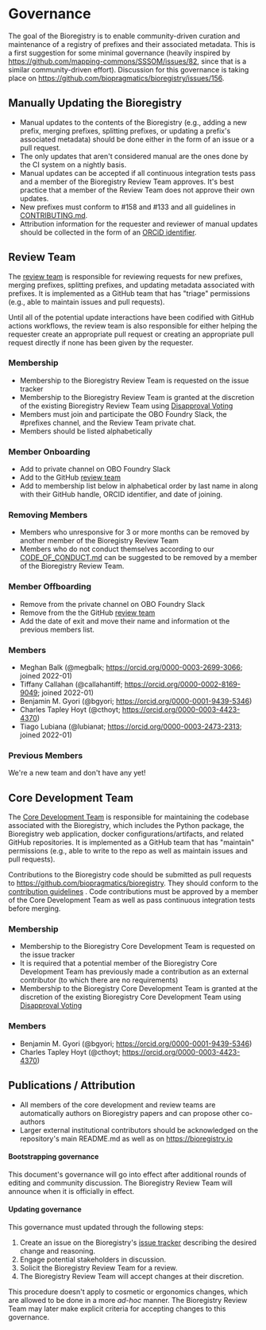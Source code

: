 # Governance

The goal of the Bioregistry is to enable community-driven curation and
maintenance of a registry of prefixes and their associated metadata. This is a
first suggestion for some minimal governance (heavily inspired
by https://github.com/mapping-commons/SSSOM/issues/82, since that is a similar
community-driven effort). Discussion for this governance is taking place
on https://github.com/biopragmatics/bioregistry/issues/156.

## Manually Updating the Bioregistry

- Manual updates to the contents of the Bioregistry (e.g., adding a new prefix,
  merging prefixes, splitting prefixes, or updating a prefix's associated
  metadata) should be done either in the form of an issue or a pull request.
- The only updates that aren't considered manual are the ones done by the CI
  system on a nightly basis.
- Manual updates can be accepted if all continuous integration tests pass and a
  member of the Bioregistry Review Team approves. It's best practice that a
  member of the Review Team does not approve their own updates.
- New prefixes must conform to #158 and #133 and all guidelines in
  [CONTRIBUTING.md](CONTRIBUTING.md).
- Attribution information for the requester and reviewer of manual updates
  should be collected in the form of an [ORCiD identifier](https://orcid.org).

## Review Team

The [review team](https://github.com/orgs/biopragmatics/teams/bioregistry-reviewers)
is responsible for reviewing requests for new prefixes, merging prefixes,
splitting prefixes, and updating metadata associated with prefixes. It is
implemented as a GitHub team that has "triage" permissions (e.g., able to
maintain issues and pull requests).

Until all of the potential update interactions have been codified with GitHub
actions workflows, the review team is also responsible for either helping the
requester create an appropriate pull request or creating an appropriate pull
request directly if none has been given by the requester.

### Membership

- Membership to the Bioregistry Review Team is requested on the issue tracker
- Membership to the Bioregistry Review Team is granted at the discretion of the
  existing Bioregistry Review Team
  using [Disapproval Voting](https://en.wikipedia.org/wiki/Disapproval_voting)
- Members must join and participate the OBO Foundry Slack, the #prefixes
  channel, and the Review Team private chat.
- Members should be listed alphabetically

### Member Onboarding

- Add to private channel on OBO Foundry Slack
- Add to the
  GitHub [review team](https://github.com/orgs/biopragmatics/teams/bioregistry-reviewers)
- Add to membership list below in alphabetical order by last name in along with
  their GitHub handle, ORCID identifier, and date of joining.

### Removing Members

- Members who unresponsive for 3 or more months can be removed
  by another member of the Bioregistry Review Team
- Members who do not conduct themselves according to
  our [CODE_OF_CONDUCT.md](.github/CODE_OF_CONDUCT.md) can be suggested to be
  removed by a member of the Bioregistry Review Team.

### Member Offboarding

- Remove from the private channel on OBO Foundry Slack
- Remove from the the
  GitHub [review team](https://github.com/orgs/biopragmatics/teams/bioregistry-reviewers)
- Add the date of exit and move their name and information ot the previous
  members list.

### Members

- Meghan Balk (@megbalk; https://orcid.org/0000-0003-2699-3066; joined 2022-01)
- Tiffany Callahan (@callahantiff; https://orcid.org/0000-0002-8169-9049; joined
  2022-01)
- Benjamin M. Gyori (@bgyori; https://orcid.org/0000-0001-9439-5346)
- Charles Tapley Hoyt (@cthoyt; https://orcid.org/0000-0003-4423-4370)
- Tiago Lubiana (@lubianat; https://orcid.org/0000-0003-2473-2313; joined
  2022-01)

### Previous Members

We're a new team and don't have any yet!

## Core Development Team

The [Core Development Team](https://github.com/orgs/biopragmatics/teams/bioregistry-core-development)
is responsible for maintaining the codebase associated with the Bioregistry,
which includes the Python package, the Bioregistry web application, docker
configurations/artifacts, and related GitHub repositories. It is implemented as
a GitHub team that has "maintain" permissions (e.g., able to write to the repo
as well as maintain issues and pull requests).

Contributions to the Bioregistry code should be submitted as pull requests
to https://github.com/biopragmatics/bioregistry. They should conform to
the [contribution guidelines](https://github.com/biopragmatics/bioregistry/blob/main/CONTRIBUTING.md)
. Code contributions must be approved by a member of the Core Development Team
as well as pass continuous integration tests before merging.

### Membership

- Membership to the Bioregistry Core Development Team is requested on the issue
  tracker
- It is required that a potential member of the Bioregistry Core Development
  Team has previously made a contribution as an external contributor (to which
  there are no requirements)
- Membership to the Bioregistry Core Development Team is granted at the
  discretion of the existing Bioregistry Core Development Team
  using [Disapproval Voting](https://en.wikipedia.org/wiki/Disapproval_voting)

### Members

- Benjamin M. Gyori (@bgyori; https://orcid.org/0000-0001-9439-5346)
- Charles Tapley Hoyt (@cthoyt; https://orcid.org/0000-0003-4423-4370)

## Publications / Attribution

- All members of the core development and review teams are automatically authors
  on Bioregistry papers and can propose other co-authors
- Larger external institutional contributors should be acknowledged on the
  repository's main README.md as well as on https://bioregistry.io

#### Bootstrapping governance

This document's governance will go into effect after additional rounds of
editing and community discussion. The Bioregistry Review Team will announce when
it is officially in effect.

#### Updating governance

This governance must updated through the following steps:

1. Create an issue on the
   Bioregistry's [issue tracker](https://github.com/biopragmatics/bioregistry/issues)
   describing the desired change and reasoning.
2. Engage potential stakeholders in discussion.
3. Solicit the Bioregistry Review Team for a review.
4. The Bioregistry Review Team will accept changes at their discretion.

This procedure doesn't apply to cosmetic or ergonomics changes, which are
allowed to be done in a more *ad-hoc* manner. The Bioregistry Review Team may
later make explicit criteria for accepting changes to this governance.
